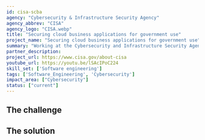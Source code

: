 ```yaml
---
id: cisa-scba
agency: "Cybersecurity & Infrastructure Security Agency"
agency_abbrev: "CISA"
agency_logo: "CISA.webp"
title: "Securing cloud business applications for government use"
project_name: "Securing cloud business applications for government use"
summary: "Working at the Cybersecurity and Infrastructure Security Agency to add capabilities to secure agencies’ cloud business application environments and protect federal information that is created, accessed, shared and stored in those environments through consistent, effective, modern, and manageable security configurations."
partner_description: 
project_url: https://www.cisa.gov/about-cisa
youtube_url: https://youtu.be/lSAcIPoC224
skill_set: ['Software engineering']
tags: ['Software_Engineering', 'Cybersecurity']
impact_area: ["Cybersecurity"]
status: ["current"]
---
```


## The challenge



## The solution 
